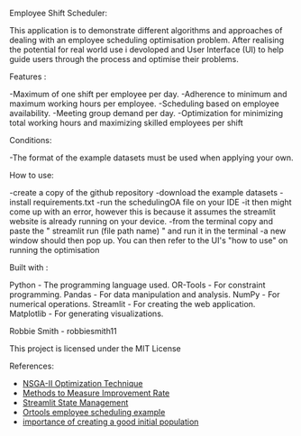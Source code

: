 Employee Shift Scheduler:

This application is to demonstrate different algorithms and approaches of dealing with an employee scheduling optimisation problem.
After realising the potential for real world use i devoloped and User Interface (UI) to help guide users through the process and optimise their problems.

Features : 

-Maximum of one shift per employee per day.
-Adherence to minimum and maximum working hours per employee.
-Scheduling based on employee availability.
-Meeting group demand per day.
-Optimization for minimizing total working hours and maximizing skilled employees per shift

Conditions:

-The format of the example datasets must be used when applying your own.

How to use:

-create a copy of the github repository
-download the example datasets
-install requirements.txt
-run the schedulingOA file on your IDE
-it then might come up with an error, however this is because it assumes the streamlit website is already running on your device.
-from the terminal copy and paste the " streamlit run (file path name) " and run it in the terminal
-a new window should then pop up. You can then refer to the UI's "how to use" on running the optimisation

Built with :

Python - The programming language used.
OR-Tools - For constraint programming.
Pandas - For data manipulation and analysis.
NumPy - For numerical operations.
Streamlit - For creating the web application.
Matplotlib - For generating visualizations.


Robbie Smith  - robbiesmith11

This project is licensed under the MIT License

References:

- [NSGA-II Optimization Technique](https://www.youtube.com/watch?v=SL-u_7hIqjA)
- [Methods to Measure Improvement Rate](https://ai.stackexchange.com/questions/23637/)
- [Streamlit State Management](https://youtu.be/dPdB7zyGttg?si=K34MGvCvLun_l9iq)    
- [Ortools employee scheduling example](https://developers.google.com/optimization/scheduling/employee_scheduling)
- [importance of creating a good initial population](https://www.researchgate.net/publication/220862320_Initial_Population_for_Genetic_Algorithms_A_Metric_Approach#:~:text=This%20theoretical%20approach%20of%20analysis%20and%20measure%20of,its%20relation%20to%20the%20problem%20of%20premature%20convergence.)
